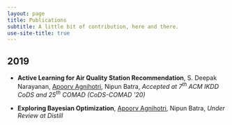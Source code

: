 ```yaml
---
layout: page
title: Publications
subtitle: A little bit of contribution, here and there.
use-site-title: true
---
```


## 2019

- **Active Learning for Air Quality Station Recommendation**, S. Deepak Narayanan, <u>Apoorv Agnihotri</u>, Nipun Batra, _Accepted at 7<sup>th</sup> ACM IKDD CoDS and 25<sup>th</sup> COMAD (CoDS-COMAD '20)_

- **Exploring Bayesian Optimization**, <u>Apoorv Agnihotri</u>, Nipun Batra, _Under Review at Distill_
